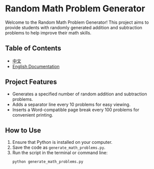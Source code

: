 # Random Math Problem Generator

Welcome to the Random Math Problem Generator! This project aims to provide students with randomly generated addition and subtraction problems to help improve their math skills.

## Table of Contents

- [中文](README_zh.md)
- [English Documentation](README_en.md)

## Project Features

- Generates a specified number of random addition and subtraction problems.
- Adds a separator line every 10 problems for easy viewing.
- Inserts a Word-compatible page break every 100 problems for convenient printing.

## How to Use

1. Ensure that Python is installed on your computer.
2. Save the code as `generate_math_problems.py`.
3. Run the script in the terminal or command line:
   ```bash
   python generate_math_problems.py

